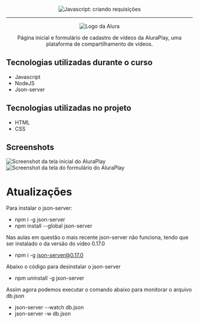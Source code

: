 <p align="center"> <img src="https://imgur.com/J3hD21O.png" alt="Javascript: criando requisições"> </p>

<hr>

<p align="center"> <img src="https://github.com/MonicaHillman/aluraplay-requisicoes/blob/main/img/logo.png" alt="Logo da Alura"> </p>
<p align="center">Página inicial e formulário de cadastro de vídeos da AluraPlay, uma plataforma de compartilhamento de vídeos.</p>

## Tecnologias utilizadas durante o curso
* Javascript
* NodeJS
* Json-server

## Tecnologias utilizadas no projeto
* HTML
* CSS

## Screenshots
![Screenshot da tela inicial do AluraPlay](https://imgur.com/aymxEsh.png)
![Screenshot da tela do formulário do AluraPlay](https://imgur.com/ShNADf2.png)

# Atualizações
Para instalar o json-server:
- npm i -g json-server
- npm install --global json-server

Nas aulas em questão o mais recente json-server não funciona, tendo que ser instalado o da versão do vídeo 0.17.0
- npm i -g json-server@0.17.0

Abaixo o código para desinstalar o json-server
- npm uninstall -g json-server

Assim agora podemos executar o comando abaixo para monitorar o arquivo db.json
- json-server --watch db.json
- json-server -w db.json